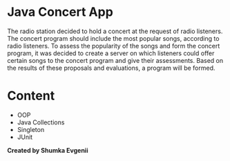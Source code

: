 # Java Concert App

The radio station decided to hold a concert at the request of radio listeners. The concert program should include the most popular songs, according to radio listeners. To assess the popularity of the songs and form the concert program, it was decided to create a server on which listeners could offer certain songs to the concert program and give their assessments. Based on the results of these proposals and evaluations, a program will be formed.

# Content

* OOP
* Java Collections
* Singleton
* JUnit

**Created by Shumka Evgenii**
